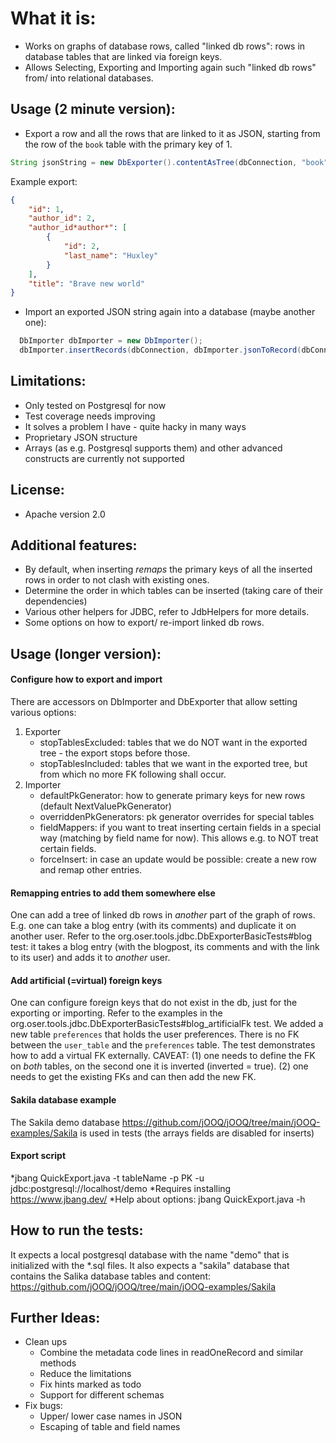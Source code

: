 What it is:
===========
* Works on graphs of database rows, called "linked db rows": rows in database tables that are linked via foreign keys. 
* Allows Selecting, Exporting and Importing again such "linked db rows" from/ into relational databases.

Usage (2 minute version):
--------------------------
* Export a row and all the rows that are linked to it as JSON, starting from the row of the `book` 
table with the primary key of 1.
 ```Java
String jsonString = new DbExporter().contentAsTree(dbConnection, "book", "1").asJson();
```

Example export:
```JSON
{
	"id": 1,
	"author_id": 2,
	"author_id*author*": [
		{
			"id": 2,
			"last_name": "Huxley"
		}
	],
	"title": "Brave new world"
}
```

* Import an exported JSON string again into a database (maybe another one):
```Java
  DbImporter dbImporter = new DbImporter();
  dbImporter.insertRecords(dbConnection, dbImporter.jsonToRecord(dbConnection, "book", jsonString));
```

Limitations:
------------
* Only tested on Postgresql for now
* Test coverage needs improving
* It solves a problem I have - quite hacky in many ways
* Proprietary JSON structure
* Arrays (as e.g. Postgresql supports them) and other advanced constructs are currently not supported

License:
---------
* Apache version 2.0

Additional features:
---------------------
* By default, when inserting *remaps* the primary keys of all the inserted rows in order to not clash with existing ones.
* Determine the order in which tables can be inserted (taking care of their dependencies)
* Various other helpers for JDBC, refer to JdbHelpers for more details.
* Some options on how to export/ re-import linked db rows.

Usage (longer version):
-----------------------
#### Configure how to export and import
There are accessors on DbImporter and DbExporter that allow setting various options:
1. Exporter
    * stopTablesExcluded: tables that we do NOT want in the exported tree - the export stops before those.
    * stopTablesIncluded: tables that we want in the exported tree, but from which no more FK following shall occur.
2. Importer
    * defaultPkGenerator:  how to generate primary keys for new rows (default NextValuePkGenerator)
    * overriddenPkGenerators: pk generator overrides for special tables
    * fieldMappers: if you want to treat inserting certain fields in a special way (matching by field name for now). This allows e.g. to NOT treat certain fields.
    * forceInsert: in case an update would be possible: create a new row and remap other entries.    
#### Remapping entries to add them somewhere else
One can add a tree of linked db rows in *another* part of the graph of rows. E.g. one can take a blog entry (with its comments) and 
duplicate it on another user. Refer to the org.oser.tools.jdbc.DbExporterBasicTests#blog test: it takes a blog entry 
(with the blogpost, its comments and with the link to its user) and adds it to *another* user.   
#### Add artificial (=virtual) foreign keys
One can configure foreign keys that do not exist in the db, just for the exporting or importing. Refer to the examples
in the  org.oser.tools.jdbc.DbExporterBasicTests#blog_artificialFk test. We added a new table `preferences` that holds the
user preferences. There is no FK between the `user_table` and the `preferences` table. The test demonstrates how to add a virtual FK externally.
CAVEAT: (1) one needs to define the FK on *both* tables, on the second one it is inverted (inverted = true). (2) one needs to get the existing FKs and can then add the new FK. 
#### Sakila database example
The Sakila demo database https://github.com/jOOQ/jOOQ/tree/main/jOOQ-examples/Sakila is used in tests (the arrays fields are disabled for inserts)
#### Export script
*jbang QuickExport.java -t tableName -p PK -u jdbc:postgresql://localhost/demo
*Requires installing https://www.jbang.dev/
*Help about options:  jbang QuickExport.java -h

How to run the tests:
---------------------
It expects a local postgresql database with the name "demo" that is initialized with the *.sql files.
It also expects a "sakila" database that contains the Salika database tables and content: https://github.com/jOOQ/jOOQ/tree/main/jOOQ-examples/Sakila

Further Ideas:
--------------
* Clean ups
    - Combine the metadata code lines in readOneRecord and similar methods
    - Reduce the limitations
    - Fix hints marked as todo
    - Support for different schemas
* Fix bugs:
    - Upper/ lower case names in JSON
    - Escaping of table and field names
